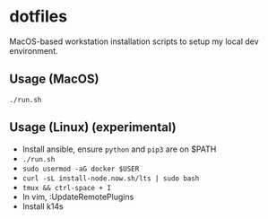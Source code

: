 # dotfiles

MacOS-based workstation installation scripts to setup my local dev environment.

## Usage (MacOS)

`./run.sh`

## Usage (Linux) (experimental)

* Install ansible, ensure `python` and `pip3` are on $PATH
* `./run.sh`
* `sudo usermod -aG docker $USER`
* `curl -sL install-node.now.sh/lts | sudo bash`
* `tmux && ctrl-space + I`
* In vim, :UpdateRemotePlugins
* Install k14s


